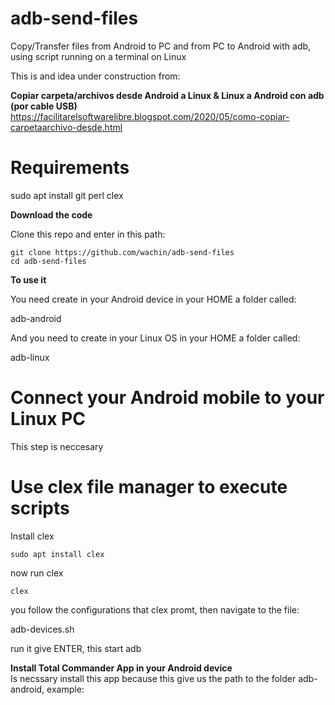 # adb-send-files
Copy/Transfer files from Android to PC and from PC to Android with adb, using script running on a terminal on Linux

This is and idea under construction from:

**Copiar carpeta/archivos desde Android a Linux & Linux a Android con adb (por cable USB)**  
https://facilitarelsoftwarelibre.blogspot.com/2020/05/como-copiar-carpetaarchivo-desde.html


# Requirements

sudo apt install git perl clex

**Download the code**

Clone this repo and enter in this path:


    git clone https://github.com/wachin/adb-send-files
    cd adb-send-files


**To use it**

You need create in your Android device in your HOME a folder called:

adb-android

And you need to create in your Linux OS in your HOME a folder called:

adb-linux

# Connect your Android mobile to your Linux PC
This step is neccesary


# Use clex file manager to execute scripts
Install clex

    sudo apt install clex

now run clex

    clex

you follow the configurations that clex promt, then navigate to the file:

adb-devices.sh

run it give ENTER, this start adb





**Install Total Commander App in your Android device**  
Is necssary install this app because this give us the path to the folder adb-android, example:




